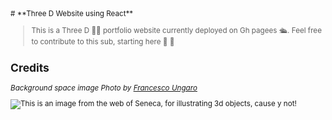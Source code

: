 <sub> 
# **Three D Website using React**

>  This is a Three  D 🤦‍♂️ portfolio website currently deployed on Gh pagees 🛳️. Feel free to contribute to this sub, starting here 🤙 💠


## **Credits** 

_Background space image Photo by [Francesco Ungaro](https://www.pexels.com/photo/starry-sky-998641/)_


![This is an image from the web of Seneca, for illustrating 3d objects, cause y not!](https://m.media-amazon.com/images/I/416NAHJ2+ES._AC_SX679_.jpg)
<sub> </sub>


